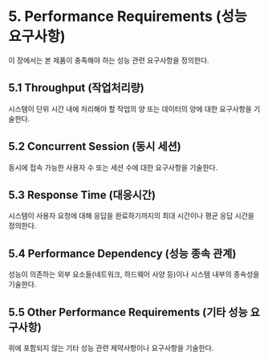 # 5. Performance Requirements (성능 요구사항)

이 장에서는 본 제품이 충족해야 하는 성능 관련 요구사항을 정의한다.

## 5.1 Throughput (작업처리량)
시스템이 단위 시간 내에 처리해야 할 작업의 양 또는 데이터의 양에 대한 요구사항을 기술한다.

## 5.2 Concurrent Session (동시 세션)
동시에 접속 가능한 사용자 수 또는 세션 수에 대한 요구사항을 기술한다.

## 5.3 Response Time (대응시간)
시스템이 사용자 요청에 대해 응답을 완료하기까지의 최대 시간이나 평균 응답 시간을 정의한다.

## 5.4 Performance Dependency (성능 종속 관계)
성능이 의존하는 외부 요소들(네트워크, 하드웨어 사양 등)이나 시스템 내부의 종속성을 기술한다.

## 5.5 Other Performance Requirements (기타 성능 요구사항)
위에 포함되지 않는 기타 성능 관련 제약사항이나 요구사항을 기술한다.